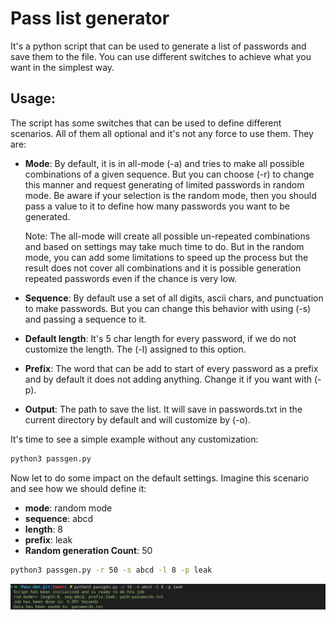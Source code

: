 
# Pass list generator

It's a python script that can be used to generate a list of passwords and save them to the file. You can use different switches to achieve what you want in the simplest  way.

## Usage:

The script has some switches that can be used to define different scenarios. All of them all optional and it's not any force to use them. They are:

+ **Mode**: By default, it is in all-mode (-a) and tries to make all possible combinations of a given sequence. But you can choose (-r) to change this manner and request generating of limited passwords in random mode. Be aware if your selection is the random mode, then you should pass a value to it to define how many passwords you want to be generated.

    Note: The all-mode will create all possible un-repeated combinations and based on settings may take much time to do. But in the random mode, you can add some limitations to speed up the process but the result does not cover all combinations and it is possible generation repeated passwords even if the chance is very low.

+ **Sequence**: By default use a set of all digits, ascii chars, and punctuation to make passwords. But you can change this behavior with using (-s) and passing a sequence to it.

+ **Default length**: It's 5 char length for every password, if we do not customize the length. The (-l) assigned to this option.
+ **Prefix**: The word that can be add to start of every password as a prefix and by default it does not adding anything. Change it if you want with (-p).
+ **Output**: The path to save the list. It will save in passwords.txt in the current directory by default and will customize by (-o).

It's time to see a simple example without any customization:

```bash
python3 passgen.py
```

Now let to do some impact on the default settings. Imagine this scenario and see how we should define it: 

+ **mode**: random mode
+ **sequence**: abcd
+ **length**: 8
+ **prefix**: leak
+ **Random generation Count**: 50

```bash
python3 passgen.py -r 50 -s abcd -l 8 -p leak
```

![example_2](src/example-2.png)
    